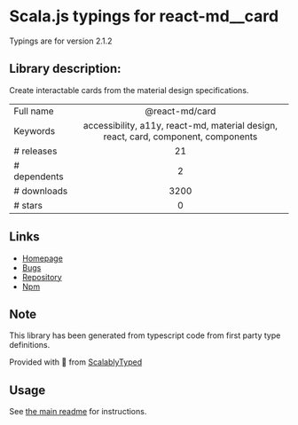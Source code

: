 
# Scala.js typings for react-md__card

Typings are for version 2.1.2

## Library description:
Create interactable cards from the material design specifications.

|                    |                 |
| ------------------ | :-------------: |
| Full name          | @react-md/card |
| Keywords           | accessibility, a11y, react-md, material design, react, card, component, components |
| # releases         | 21 |
| # dependents       | 2 |
| # downloads        | 3200 |
| # stars            | 0 |

## Links
- [Homepage](https://react-md.dev/packages/card/demos)
- [Bugs](https://github.com/mlaursen/react-md/issues)
- [Repository](https://github.com/mlaursen/react-md)
- [Npm](https://www.npmjs.com/package/%40react-md%2Fcard)
    


## Note
This library has been generated from typescript code from first party type definitions.

Provided with :purple_heart: from [ScalablyTyped](https://github.com/oyvindberg/ScalablyTyped)

## Usage
See [the main readme](../../readme.md) for instructions.



